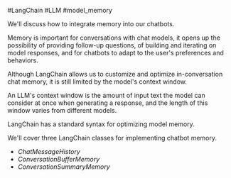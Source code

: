 
#LangChain #LLM #model_memory

We'll discuss how to integrate memory into our chatbots.

Memory is important for conversations with chat models, it opens up the possibility of providing follow-up questions, of building and iterating on model responses, and for chatbots to adapt to the user's preferences and behaviors.

Although LangChain allows us to customize and optimize in-conversation chat memory, it is still limited by the model's context window.

An LLM's context window is the amount of input text the model can consider at once when generating a response, and the length of this window varies from different models. 

LangChain has a standard syntax for optimizing model memory.

We'll cover three LangChain classes for implementing chatbot memory. 
- *ChatMessageHistory*
- *ConversationBufferMemory*
- *ConversationSummaryMemory*



